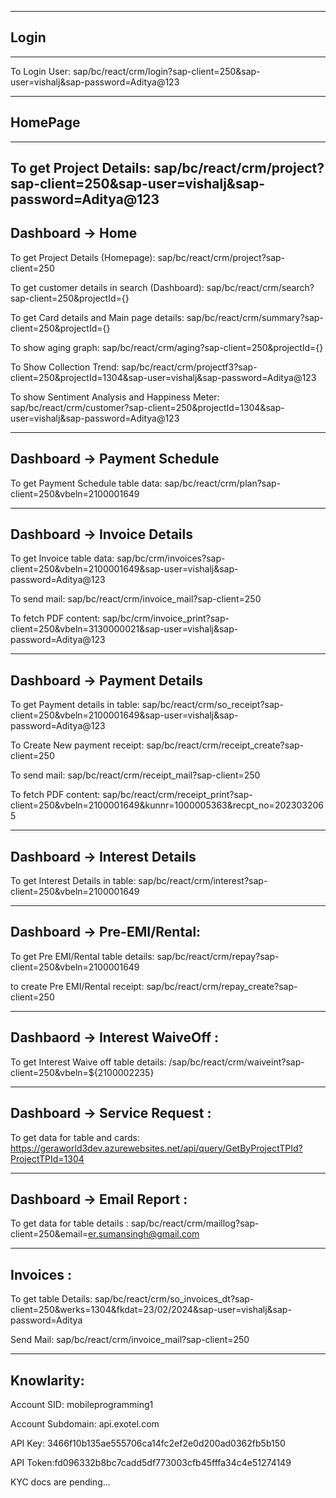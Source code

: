 ---------
## Login 
---------
To Login User:
sap/bc/react/crm/login?sap-client=250&sap-user=vishalj&sap-password=Aditya@123

-------------
## HomePage
--------------
To get Project Details:
sap/bc/react/crm/project?sap-client=250&sap-user=vishalj&sap-password=Aditya@123
---------------

## Dashboard -> Home

To get Project Details (Homepage):
sap/bc/react/crm/project?sap-client=250

To get customer details in search (Dashboard):
sap/bc/react/crm/search?sap-client=250&projectId={<from above api>}

To get Card details and Main page details:
sap/bc/react/crm/summary?sap-client=250&projectId={<from above api>}

To show aging graph:
sap/bc/react/crm/aging?sap-client=250&projectId={<from above api>}

To Show Collection Trend:
sap/bc/react/crm/projectf3?sap-client=250&projectId=1304&sap-user=vishalj&sap-password=Aditya@123

To show Sentiment Analysis and Happiness Meter:
sap/bc/react/crm/customer?sap-client=250&projectId=1304&sap-user=vishalj&sap-password=Aditya@123

---

## Dashboard -> Payment Schedule

To get Payment Schedule table data:
sap/bc/react/crm/plan?sap-client=250&vbeln=2100001649

---

## Dashboard -> Invoice Details

To get Invoice table data:
sap/bc/crm/invoices?sap-client=250&vbeln=2100001649&sap-user=vishalj&sap-password=Aditya@123

To send mail:
sap/bc/react/crm/invoice_mail?sap-client=250

To fetch PDF content:
sap/bc/crm/invoice_print?sap-client=250&vbeln=3130000021&sap-user=vishalj&sap-password=Aditya@123

---

## Dashboard -> Payment Details

To get Payment details in table:
sap/bc/react/crm/so_receipt?sap-client=250&vbeln=2100001649&sap-user=vishalj&sap-password=Aditya@123

To Create New payment receipt:
sap/bc/react/crm/receipt_create?sap-client=250

To send mail:
sap/bc/react/crm/receipt_mail?sap-client=250

To fetch PDF content:
sap/bc/react/crm/receipt_print?sap-client=250&vbeln=2100001649&kunnr=1000005363&recpt_no=2023032065

---

## Dashboard -> Interest Details

To get Interest Details in table:
sap/bc/react/crm/interest?sap-client=250&vbeln=2100001649

---

## Dashboard -> Pre-EMI/Rental:

To get Pre EMI/Rental table details:
sap/bc/react/crm/repay?sap-client=250&vbeln=2100001649

to create Pre EMI/Rental receipt:
sap/bc/react/crm/repay_create?sap-client=250

---

## Dashbaord -> Interest WaiveOff :

To get Interest Waive off table details:
/sap/bc/react/crm/waiveint?sap-client=250&vbeln=${2100002235}

---

## Dashboard -> Service Request :

To get data for table and cards:
https://geraworld3dev.azurewebsites.net/api/query/GetByProjectTPId?ProjectTPId=1304

---

## Dashboard -> Email Report :

To get data for table details :
sap/bc/react/crm/maillog?sap-client=250&email=er.sumansingh@gmail.com

---

## Invoices :

To get table Details:
sap/bc/react/crm/so_invoices_dt?sap-client=250&werks=1304&fkdat=23/02/2024&sap-user=vishalj&sap-password=Aditya

Send Mail:
sap/bc/react/crm/invoice_mail?sap-client=250

---

## Knowlarity:

Account SID: mobileprogramming1

Account Subdomain: api.exotel.com

API Key: 3466f10b135ae555706ca14fc2ef2e0d200ad0362fb5b150

API Token:fd096332b8bc7cadd5df773003cfb45fffa34c4e51274149

KYC docs are pending...
